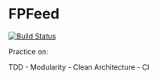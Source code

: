 # FPFeed

[![Build Status](https://travis-ci.com/FeRHeDio/FPFeed.svg?branch=master)](https://travis-ci.com/FeRHeDio/FPFeed)

Practice on:

TDD - Modularity - Clean Architecture - CI 
